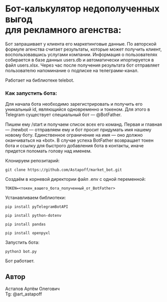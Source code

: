 # Бот-калькулятор недополученных выгод <br /> для рекламного агенства:

Бот запрашивает у клиента его маркетинговые данные.
По авторской формуле агенства считает результаты, которые может получить клиент, воспользовавшись услугами компании.
Информация о пользователях собирается в базе данных users.db и автоматически ипортируется в файл users.xlsx.
Через час после получения результата бот отправляет пользователю напоминание о подписке на телеграмм-канал.

Работает на библиотеке telebot.

### Как запустить бота:

Для начала бота необходимо зарегистрировать и получить его уникальный id, являющийся одновременно и токеном. 
Для этого в Telegram существует специальный бот — @BotFather.

Пишем ему /start и получаем список всех его команд.
Первая и главная — /newbot — отправляем ему и бот просит придумать имя нашему новому боту. Единственное ограничение на имя — оно должно оканчиваться на «bot». В случае успеха BotFather возвращает токен бота и ссылку для быстрого добавления бота в контакты, иначе придется поломать голову над именем.

Клонируем репозитарий:

```
git clone https://github.com/Astapoff/market_bot.git
```

Создаём в корневой директории файл .env с одной переменной:

```
TOKEN=<токен_вашего_бота_полученный_от_BotFather>
```

Устанавливаем библиотеки:

```
pip install pyTelegramBotAPI
```
```
pip install python-dotenv
```
```
pip install pandas
```
```
pip install openpyxl
```


Запустить бота:

```
python3 bot.py
```

Бот работает.


## Автор
Астапов Артём Олегович <br />
Tg: @art_astapoff